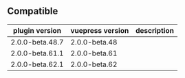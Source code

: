 ## Compatible

| plugin version  | vuepress version | description |
| --------------- | ---------------- | ----------- |
| 2.0.0-beta.48.7 | 2.0.0-beta.48    |             |
| 2.0.0-beta.61.1 | 2.0.0-beta.61    |             |
| 2.0.0-beta.62.1 | 2.0.0-beta.62    |             |
